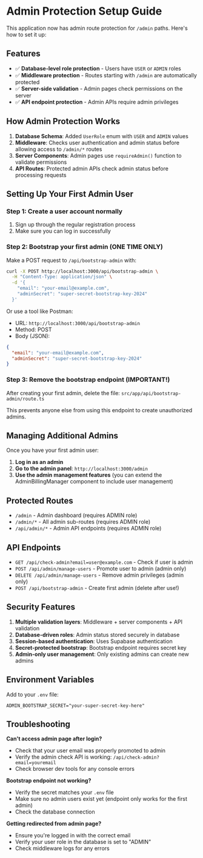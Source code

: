 # Admin Protection Setup Guide

This application now has admin route protection for `/admin` paths. Here's how to set it up:

## Features
- ✅ **Database-level role protection** - Users have `USER` or `ADMIN` roles
- ✅ **Middleware protection** - Routes starting with `/admin` are automatically protected
- ✅ **Server-side validation** - Admin pages check permissions on the server
- ✅ **API endpoint protection** - Admin APIs require admin privileges

## How Admin Protection Works

1. **Database Schema**: Added `UserRole` enum with `USER` and `ADMIN` values
2. **Middleware**: Checks user authentication and admin status before allowing access to `/admin/*` routes
3. **Server Components**: Admin pages use `requireAdmin()` function to validate permissions
4. **API Routes**: Protected admin APIs check admin status before processing requests

## Setting Up Your First Admin User

### Step 1: Create a user account normally
1. Sign up through the regular registration process
2. Make sure you can log in successfully

### Step 2: Bootstrap your first admin (ONE TIME ONLY)
Make a POST request to `/api/bootstrap-admin` with:

```bash
curl -X POST http://localhost:3000/api/bootstrap-admin \
  -H "Content-Type: application/json" \
  -d '{
    "email": "your-email@example.com",
    "adminSecret": "super-secret-bootstrap-key-2024"
  }'
```

Or use a tool like Postman:
- URL: `http://localhost:3000/api/bootstrap-admin`
- Method: POST
- Body (JSON):
```json
{
  "email": "your-email@example.com",
  "adminSecret": "super-secret-bootstrap-key-2024"
}
```

### Step 3: Remove the bootstrap endpoint (IMPORTANT!)
After creating your first admin, delete the file:
`src/app/api/bootstrap-admin/route.ts`

This prevents anyone else from using this endpoint to create unauthorized admins.

## Managing Additional Admins

Once you have your first admin user:

1. **Log in as an admin**
2. **Go to the admin panel**: `http://localhost:3000/admin`
3. **Use the admin management features** (you can extend the AdminBillingManager component to include user management)

## Protected Routes

- `/admin` - Admin dashboard (requires ADMIN role)
- `/admin/*` - All admin sub-routes (requires ADMIN role)
- `/api/admin/*` - Admin API endpoints (requires ADMIN role)

## API Endpoints

- `GET /api/check-admin?email=user@example.com` - Check if user is admin
- `POST /api/admin/manage-users` - Promote user to admin (admin only)
- `DELETE /api/admin/manage-users` - Remove admin privileges (admin only)
- `POST /api/bootstrap-admin` - Create first admin (delete after use!)

## Security Features

1. **Multiple validation layers**: Middleware + server components + API validation
2. **Database-driven roles**: Admin status stored securely in database
3. **Session-based authentication**: Uses Supabase authentication
4. **Secret-protected bootstrap**: Bootstrap endpoint requires secret key
5. **Admin-only user management**: Only existing admins can create new admins

## Environment Variables

Add to your `.env` file:
```
ADMIN_BOOTSTRAP_SECRET="your-super-secret-key-here"
```

## Troubleshooting

**Can't access admin page after login?**
- Check that your user email was properly promoted to admin
- Verify the admin check API is working: `/api/check-admin?email=youremail`
- Check browser dev tools for any console errors

**Bootstrap endpoint not working?**
- Verify the secret matches your `.env` file
- Make sure no admin users exist yet (endpoint only works for the first admin)
- Check the database connection

**Getting redirected from admin page?**
- Ensure you're logged in with the correct email
- Verify your user role in the database is set to "ADMIN"
- Check middleware logs for any errors
